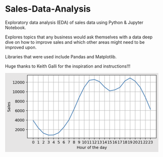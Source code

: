 # Sales-Data-Analysis

Exploratory data analysis (EDA) of sales data using Python & Jupyter Notebook.

Explores topics that any business would ask themselves with a data deep dive on how to improve sales and which other areas might need to be improved upon.

Libraries that were used include Pandas and Matplotlib. 

Huge thanks to Keith Galli for the inspiration and instructions!!! 

![Alt text](https://raw.githubusercontent.com/Mike-Zelixon/Sales-Data-Analysis/main/sales%20data%20chart.png?token=GHSAT0AAAAAACL73EIE6BGJSO3FMRR5BQCSZOCVI2A)


